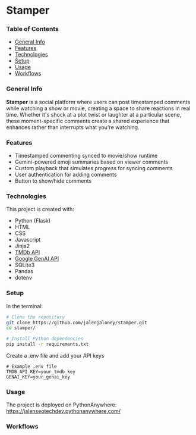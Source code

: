 # Stamper

### Table of Contents
- [General Info](#general-info)
- [Features](#features)
- [Technologies](#technologies)
- [Setup](#setup)
- [Usage](#usage)
- [Workflows](#workflows)

### General Info
**Stamper** is a social platform where users can post timestamped comments while watching a show or movie, creating a space
to share reactions in real time. Whether it's shock at a plot twist or laughter at a particular scene, these moment-specific comments
create a shared experience that enhances rather than interrupts what you're watching.
    
### Features
- Timestamped commenting synced to movie/show runtime
- Gemini-powered emoji summaries based on viewer comments
- Custom playback that simulates progress for syncing comments
- User authentication for adding comments
- Button to show/hide comments

### Technologies
This project is created with:
- Python (Flask)
- HTML
- CSS
- Javascript
- Jinja2
- [TMDb API](https://developer.themoviedb.org/docs/getting-started)
- [Google GenAI API](https://ai.google.dev/)
- SQLite3
- Pandas
- dotenv


### Setup
In the terminal:
``` bash
# Clone the repository
git clone https://github.com/jalenjaloney/stamper.git
cd stamper/

# Install Python dependencies
pip install -r requirements.txt
```

Create a .env file and add your API keys
```env
# Example .env file
TMDB_API_KEY=your_tmdb_key
GENAI_KEY=your_genai_key
```

### Usage
The project is deployed on PythonAnywhere: https://jalenseotechdev.pythonanywhere.com/

### Workflows
